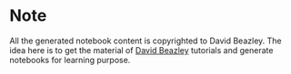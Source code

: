 # Note

All the generated notebook content is copyrighted to David Beazley.
The idea here is to get the material of <a href="http://www.dabeaz.com"> David Beazley</a> tutorials and generate notebooks for learning purpose.

